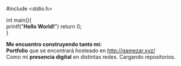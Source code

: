 #include <stdio.h>

int main(){  
printf("**Hello World!**") 
  return 0;  
}  

**Me encuentro construyendo tanto mi:**  
  **Portfolio** que se encontrará hosteado en http://gamezar.xyz/  
  Como mi **presencia digital** en distintas redes. 
  Cargando repositorios.

<!--
**gabrieladrianmezar/gabrieladrianmezar** is a ✨ _special_ ✨ repository because its `README.md` (this file) appears on your GitHub profile.

Here are some ideas to get you started:

- 🔭 I’m currently working on ...
- 🌱 I’m currently learning ...
- 👯 I’m looking to collaborate on ...
- 🤔 I’m looking for help with ...
- 💬 Ask me about ...
- 📫 How to reach me: ...
- 😄 Pronouns: ...
- ⚡ Fun fact: ...
-->
